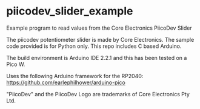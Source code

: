 # piicodev_slider_example
Example program to read values from the Core Electronics PiicoDev Slider

The piicodev potentiometer slider is made by Core Electronics. The sample code provided is for Python only. This repo includes C based Arduino.

The build environment is Arduino IDE 2.2.1 and this has been tested on a Pico W. 

Uses the following Arduino framework for the RP2040: https://github.com/earlephilhower/arduino-pico

"PiicoDev" and the PiicoDev Logo are trademarks of Core Electronics Pty Ltd.
